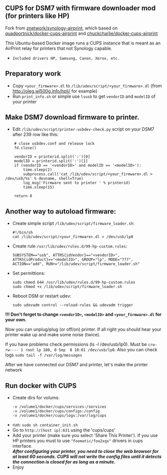 ## CUPS for DSM7 with firmware downloader mod (for printers like HP)

Fork from [znetwork/synology-airprint](https://github.com/ziwork/synology-airprint), which based on [quadportnick/docker-cups-airprint](https://github.com/quadportnick/docker-cups-airprint) and [chuckcharlie/docker-cups-airprint](https://github.com/chuckcharlie/docker-cups-airprint)

This Ubuntu-based Docker image runs a CUPS instance that is meant as an AirPrint relay for printers that not Synology capable.
* `Included drivers HP, Samsung, Canon, Xerox, etc.`

## Preparatory work

* Copy `<your_firmware>.dl` to `/lib/udev/script/<your_firmware>.dl` (from http://oleg.wl500g.info/hplj/ for example)
* Run `print_info.sh` or simple use `lsusb` to get `vendorID` and `modelID` of your printer 

## Make DSM7 download firmware to printer.

* Edit `/lib/udev/script/printer-usbdev-check.py` script on your DSM7 after 239 row like this:
```
    # close usbdev.conf and release lock
    fd.close()

    vendorID = printerid.split(':')[0]
    modelID = printerid.split(':')[1]
    if (vendorID == '<vendorID>' and modelID == '<modelID>'):
        time.sleep(2)
        subprocess.call('cat /lib/udev/script/<your_firmware>.dl > /dev/usb/%s' % devname, shell=True)
        log_msg('Firmware sent to printer ' % printerid)
        time.sleep(15)
        
    return 0
```

## Another way to autoload firmware:

* Create simple script `/lib/udev/script/firmware_loader.sh`:
    ```
    #!/bin/sh
    cat /lib/udev/script/<your_firmware>.dl > /dev/usb/lp0
    ```
* Create rule `/usr/lib/udev/rules.d/99-hp-custom.rules`:
    ```
    SUBSYSTEM=="usb", ATTRS{idVendor}=="<vendorID>", ATTRS{idProduct}=="<modelID>", GROUP="lp", MODE="777", ACTION=="add", RUN+="/lib/udev/script/firmware_loader.sh"
    ```
* Set permittions:
    ```
    sudo chmod 644 /usr/lib/udev/rules.d/99-hp-custom.rules
    sudo chmod +x /lib/udev/script/firmware_loader.sh
    ```
* Reboot DSM or restart udev:
    ```
    sudo udevadm control --reload-rules && udevadm trigger
    ```

**!!! Don't forget to change `<vendorID>`, `<modelID>` and `<your_firmware>.dl` for your own.**

Now you can unplug/plug (or off/on) printer. If all right you should hear your printer wake up and make some noise (twice).

If you have problems check permissions (ls -l /dev/usb/lp0). Must be `crw-rw---- 1 root lp 180, 0 Sep  8 10:01 /dev/usb/lp0`. Also you can check logs `sudo tail -f /var/log/messages`

After we have connected our DSM7 and printer, let's make the printer network

## Run docker with CUPS
* Create dirs for volums:
    ```
    -v /volume1/docker/cups/services:/services
    -v /volume1/docker/cups/configs:/config
    -v /volume1/docker/cups/logs:/var/log/cups
    ```
* run: `sudo sh container_init.sh`
* Go to `http://[host ip]:631` using the 'cups/cups'
* Add your printer (make sure you select 'Share This Printer'). If you use HP printers you must to use `"Foomatic/foo2xqx"` drivers in cups interface.  
  ***After configuring your printer, you need to close the web browser for at least 60 seconds. CUPS will not write the config files until it detects the connection is closed for as long as a minute.***
* Enjoy
